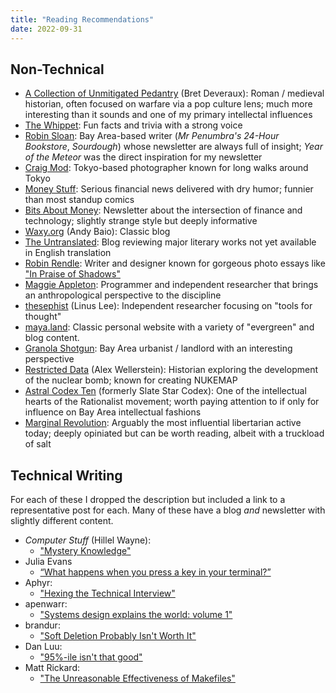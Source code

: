 ```yaml
---
title: "Reading Recommendations"
date: 2022-09-31
---
```


## Non-Technical

- [A Collection of Unmitigated Pedantry][1] (Bret Deveraux): Roman / medieval historian, often focused on warfare via a pop culture lens; much more interesting than it sounds and one of my primary intellectal influences
- [The Whippet][2]: Fun facts and trivia with a strong voice
- [Robin Sloan][3]: Bay Area-based writer (*Mr Penumbra's 24-Hour Bookstore*, *Sourdough*) whose newsletter are always full of insight; *Year of the Meteor* was the direct inspiration for my newsletter
- [Craig Mod][4]: Tokyo-based photographer known for long walks around Tokyo
- [Money Stuff][5]: Serious financial news delivered with dry humor; funnier than most standup comics
- [Bits About Money][6]: Newsletter about the intersection of finance and technology; slightly strange style but deeply informative
- [Waxy.org][7] (Andy Baio): Classic blog
- [The Untranslated][8]: Blog reviewing major literary works not yet available in English translation
- [Robin Rendle][9]: Writer and designer known for gorgeous photo essays like ["In Praise of Shadows"][10]
- [Maggie Appleton][11]: Programmer and independent researcher that brings an anthropological perspective to the discipline
- [thesephist][12] (Linus Lee): Independent researcher focusing on "tools for thought"
- [maya.land][13]: Classic personal website with a variety of "evergreen" and blog content.
- [Granola Shotgun][14]: Bay Area urbanist / landlord with an interesting perspective
- [Restricted Data][15] (Alex Wellerstein): Historian exploring the development of the nuclear bomb; known for creating NUKEMAP
- [Astral Codex Ten][16] (formerly Slate Star Codex): One of the intellectual hearts of the Rationalist movement; worth paying attention to if only for influence on Bay Area intellectual fashions
- [Marginal Revolution][17]: Arguably the most influential libertarian active today; deeply opiniated but can be worth reading, albeit with a truckload of salt

## Technical Writing

For each of these I dropped the description but included a link to a representative post for each. Many of these have a blog *and* newsletter with slightly different content.

- *Computer Stuff* (Hillel Wayne):
  - ["Mystery Knowledge"][18]
- Julia Evans
  - [“What happens when you press a key in your terminal?”][19]
- Aphyr:
  - ["Hexing the Technical Interview"][20]
- apenwarr:
  - ["Systems design explains the world: volume 1"][21]
- brandur:
  - ["Soft Deletion Probably Isn't Worth It"][22]
- Dan Luu:
  - ["95%-ile isn't that good"][23]
- Matt Rickard:
  - ["The Unreasonable Effectiveness of Makefiles"][24]

[1]: https://acoup.blog/
[2]: https://thewhippet.org/
[3]: https://www.robinsloan.com/
[4]: https://craigmod.com/
[5]: https://www.bloomberg.com/account/newsletters/money-stuff
[6]: https://bam.kalzumeus.com/
[7]: https://waxy.org/
[8]: https://theuntranslated.wordpress.com/
[9]: https://www.robinrendle.com/
[10]: https://www.robinrendle.com/essays/in-praise-of-shadows/
[11]: https://maggieappleton.com/
[12]: https://thesephist.com/
[13]: https://maya.land/
[14]: https://www.granolashotgun.com/
[15]: http://blog.nuclearsecrecy.com/
[16]: https://astralcodexten.substack.com/
[17]: https://marginalrevolution.com/
[18]: https://buttondown.email/hillelwayne/archive/mystery-knowledge-worskshop-discount/
[19]: https://jvns.ca/blog/2022/07/20/pseudoterminals/
[20]: https://aphyr.com/posts/341-hexing-the-technical-interview
[21]: https://apenwarr.ca/log/20201227
[22]: https://brandur.org/soft-deletion
[23]: https://danluu.com/p95-skill/
[24]: https://matt-rickard.com/the-unreasonable-effectiveness-of-makefiles
